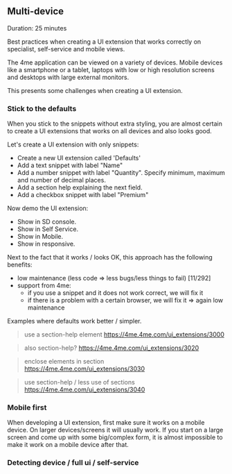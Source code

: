 ## Multi-device

Duration: 25 minutes

Best practices when creating a UI extension that works correctly on specialist,
self-service and mobile views.


The 4me application can be viewed on a variety of devices. Mobile devices like a
smartphone or a tablet, laptops with low or high resolution screens and desktops
with large external monitors.

This presents some challenges when creating a UI extension.


### Stick to the defaults

When you stick to the snippets without extra styling, you are almost certain to
create a UI extensions that works on all devices and also looks good.

Let's create a UI extension with only snippets:

* Create a new UI extension called 'Defaults'
* Add a text snippet with label "Name"
* Add a number snippet with label "Quantity". Specify minimum, maximum and
  number of decimal places.
* Add a section help explaining the next field.
* Add a checkbox snippet with label "Premium"

Now demo the UI extension:
* Show in SD console.
* Show in Self Service.
* Show in Mobile.
* Show in responsive.

Next to the fact that it works / looks OK, this approach has the following
benefits:

- low maintenance (less code => less bugs/less things to fail)                                                                                                                [11/292]
- support from 4me:
  - if you use a snippet and it does not work correct, we will fix it
  - if there is a problem with a certain browser, we will fix it
  => again low maintenance


Examples where defaults work better / simpler.

> use a section-help element
> https://4me.4me.com/ui_extensions/3000

> also section-help?
> https://4me.4me.com/ui_extensions/3020

> enclose elements in section
> https://4me.4me.com/ui_extensions/3030

> use section-help / less use of sections
> https://4me.4me.com/ui_extensions/3040


### Mobile first

When developing a UI extension, first make sure it works on a mobile device.
On larger devices/screens it will usually work. If you start on a large screen
and come up with some big/complex form, it is almost impossible to make it work
on a mobile device after that.

### Detecting device / full ui / self-service

